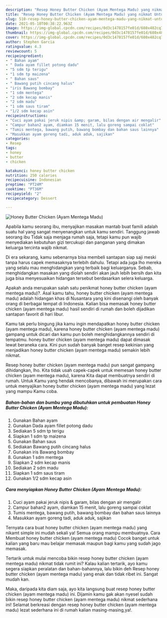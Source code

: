 ```yaml
---
description: "Resep Honey Butter Chicken (Ayam Mentega Madu) yang nikmat Untuk Jualan"
title: "Resep Honey Butter Chicken (Ayam Mentega Madu) yang nikmat Untuk Jualan"
slug: 510-resep-honey-butter-chicken-ayam-mentega-madu-yang-nikmat-untuk-jualan
date: 2021-05-10T00:38:22.963Z
image: https://img-global.cpcdn.com/recipes/0d3c1478157fe01d/680x482cq70/honey-butter-chicken-ayam-mentega-madu-foto-resep-utama.jpg
thumbnail: https://img-global.cpcdn.com/recipes/0d3c1478157fe01d/680x482cq70/honey-butter-chicken-ayam-mentega-madu-foto-resep-utama.jpg
cover: https://img-global.cpcdn.com/recipes/0d3c1478157fe01d/680x482cq70/honey-butter-chicken-ayam-mentega-madu-foto-resep-utama.jpg
author: Stephen Garcia
ratingvalue: 4.3
reviewcount: 5
recipeingredient:
- " Bahan ayam"
- " Dada ayam fillet potong dadu"
- "5 sdm tp terigu"
- "1 sdm tp maizena"
- " Bahan saus"
- " Bawang putih cincang halus"
- "iris Bawang bombay"
- "1 sdm mentega"
- "2 sdm kecap manis"
- "2 sdm madu"
- "1 sdm saus tiram"
- "1/2 sdm kecap asin"
recipeinstructions:
- "Cuci ayam pakai jeruk nipis &amp; garam, bilas dengan air mengalir"
- "Campur bahan2 ayam, diamkan 15 menit, lalu goreng sampai coklat"
- "Tumis mentega, bawang putih, bawang bombay dan bahan saus lainnya"
- "Masukkan ayam goreng tadi, aduk aduk, sajikan"
categories:
- Resep
tags:
- honey
- butter
- chicken

katakunci: honey butter chicken 
nutrition: 250 calories
recipecuisine: Indonesian
preptime: "PT24M"
cooktime: "PT36M"
recipeyield: "2"
recipecategory: Dessert

---
```



![Honey Butter Chicken (Ayam Mentega Madu)](https://img-global.cpcdn.com/recipes/0d3c1478157fe01d/680x482cq70/honey-butter-chicken-ayam-mentega-madu-foto-resep-utama.jpg)

Apabila kamu seorang ibu, menyajikan masakan mantab buat famili adalah suatu hal yang sangat menyenangkan untuk kamu sendiri. Tanggung jawab seorang ibu Tidak saja menjaga rumah saja, tetapi kamu pun wajib menyediakan kebutuhan gizi tercukupi dan panganan yang dimakan keluarga tercinta wajib nikmat.

Di era  sekarang, kamu sebenarnya bisa membeli santapan siap saji meski tanpa harus capek memasaknya terlebih dahulu. Tetapi ada juga lho mereka yang selalu mau menghidangkan yang terbaik bagi keluarganya. Sebab, menghidangkan masakan yang diolah sendiri akan jauh lebih bersih dan kita juga bisa menyesuaikan hidangan tersebut berdasarkan selera keluarga. 



Apakah anda merupakan salah satu penikmat honey butter chicken (ayam mentega madu)?. Asal kamu tahu, honey butter chicken (ayam mentega madu) adalah hidangan khas di Nusantara yang kini disenangi oleh banyak orang di berbagai tempat di Indonesia. Kalian bisa memasak honey butter chicken (ayam mentega madu) hasil sendiri di rumah dan boleh dijadikan santapan favorit di hari libur.

Kamu tak perlu bingung jika kamu ingin mendapatkan honey butter chicken (ayam mentega madu), karena honey butter chicken (ayam mentega madu) gampang untuk dicari dan kamu pun boleh menghidangkannya sendiri di tempatmu. honey butter chicken (ayam mentega madu) dapat dimasak lewat beraneka cara. Kini pun sudah banyak banget resep kekinian yang menjadikan honey butter chicken (ayam mentega madu) semakin lebih nikmat.

Resep honey butter chicken (ayam mentega madu) pun sangat gampang dihidangkan, lho. Kita tidak usah capek-capek untuk memesan honey butter chicken (ayam mentega madu), karena Kita dapat membuatnya sendiri di rumah. Untuk Kamu yang hendak mencobanya, dibawah ini merupakan cara untuk menyajikan honey butter chicken (ayam mentega madu) yang lezat yang mampu Kamu coba.

<!--inarticleads1-->

##### Bahan-bahan dan bumbu yang dibutuhkan untuk pembuatan Honey Butter Chicken (Ayam Mentega Madu):

1. Gunakan  Bahan ayam
1. Gunakan  Dada ayam fillet potong dadu
1. Sediakan 5 sdm tp terigu
1. Siapkan 1 sdm tp maizena
1. Gunakan  Bahan saus
1. Sediakan  Bawang putih cincang halus
1. Gunakan iris Bawang bombay
1. Gunakan 1 sdm mentega
1. Siapkan 2 sdm kecap manis
1. Sediakan 2 sdm madu
1. Siapkan 1 sdm saus tiram
1. Gunakan 1/2 sdm kecap asin




<!--inarticleads2-->

##### Cara menyiapkan Honey Butter Chicken (Ayam Mentega Madu):

1. Cuci ayam pakai jeruk nipis &amp; garam, bilas dengan air mengalir
1. Campur bahan2 ayam, diamkan 15 menit, lalu goreng sampai coklat
1. Tumis mentega, bawang putih, bawang bombay dan bahan saus lainnya
1. Masukkan ayam goreng tadi, aduk aduk, sajikan




Ternyata cara buat honey butter chicken (ayam mentega madu) yang nikamt simple ini mudah sekali ya! Semua orang mampu membuatnya. Cara Membuat honey butter chicken (ayam mentega madu) Cocok banget untuk kalian yang baru mau belajar memasak maupun bagi kamu yang sudah jago memasak.

Tertarik untuk mulai mencoba bikin resep honey butter chicken (ayam mentega madu) nikmat tidak rumit ini? Kalau kalian tertarik, ayo kamu segera siapkan peralatan dan bahan-bahannya, lalu bikin deh Resep honey butter chicken (ayam mentega madu) yang enak dan tidak ribet ini. Sangat mudah kan. 

Maka, daripada kita diam saja, ayo kita langsung buat resep honey butter chicken (ayam mentega madu) ini. Dijamin kamu gak akan nyesel sudah bikin resep honey butter chicken (ayam mentega madu) nikmat sederhana ini! Selamat berkreasi dengan resep honey butter chicken (ayam mentega madu) lezat sederhana ini di rumah kalian masing-masing,ya!.

